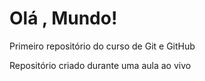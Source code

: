 # Olá , Mundo!
 Primeiro repositório do curso de Git e GitHub

Repositório criado durante uma aula ao vivo